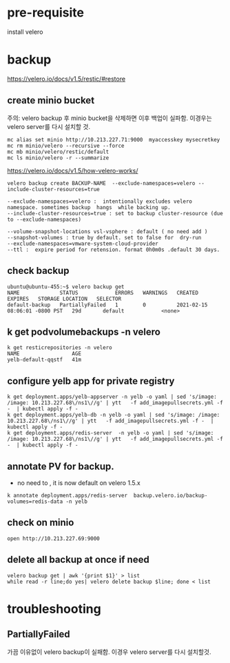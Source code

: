 # pre-requisite
install velero


# backup
https://velero.io/docs/v1.5/restic/#restore

## create minio bucket
주의: velero backup  후 minio bucket을 삭제하면 이후 백업이 실파함. 이경우는 velero server를 다시 설치할 것.

```
mc alias set minio http://10.213.227.71:9000  myaccesskey mysecretkey
mc rm minio/velero --recursive --force
mc mb minio/velero/restic/default
mc ls minio/velero -r --summarize
```




https://velero.io/docs/v1.5/how-velero-works/
```
velero backup create BACKUP-NAME  --exclude-namespaces=velero --include-cluster-resources=true 

--exclude-namespaces=velero :  intentionally excludes velero namespace. sometimes backup  hangs  while backing up.
--include-cluster-resources=true : set to backup cluster-resource (due to --exclude-namespaces)

--volume-snapshot-locations vsl-vsphere : default ( no need add )
--snapshot-volumes : true by default. set to false for  dry-run
--exclude-namespaces=vmware-system-cloud-provider
--ttl :  expire period for retension. format 0h0m0s .default 30 days.
```



## check backup
```
ubuntu@ubuntu-455:~$ velero backup get
NAME             STATUS            ERRORS   WARNINGS   CREATED                         EXPIRES   STORAGE LOCATION   SELECTOR
default-backup   PartiallyFailed   1        0          2021-02-15 08:06:01 -0800 PST   29d       default            <none>
```


## k get podvolumebackups -n velero

```
k get resticrepositories -n velero
NAME                 AGE
yelb-default-qqstf   41m
```


## configure yelb app for private registry
```
k get deployment.apps/yelb-appserver -n yelb -o yaml | sed 's/image: /image: 10.213.227.68\/ns1\//g' | ytt   -f add_imagepullsecrets.yml -f -  | kubectl apply -f -
k get deployment.apps/yelb-db -n yelb -o yaml | sed 's/image: /image: 10.213.227.68\/ns1\//g' | ytt   -f add_imagepullsecrets.yml -f -  | kubectl apply -f -
k get deployment.apps/redis-server  -n yelb -o yaml | sed 's/image: /image: 10.213.227.68\/ns1\//g' | ytt   -f add_imagepullsecrets.yml -f -  | kubectl apply -f -
```


## annotate PV for backup.
- no need to ,  it is now default on velero 1.5.x

```
k annotate deployment.apps/redis-server  backup.velero.io/backup-volumes=redis-data -n yelb
```

## check on minio

```
open http://10.213.227.69:9000
```


## delete all backup at once if need
```
velero backup get | awk '{print $1}' > list
while read -r line;do yes| velero delete backup $line; done < list
```

# troubleshooting

## PartiallyFailed
가끔 이유없이 velero backup이 실패함. 이경우 velero server를 다시 설치할것.
